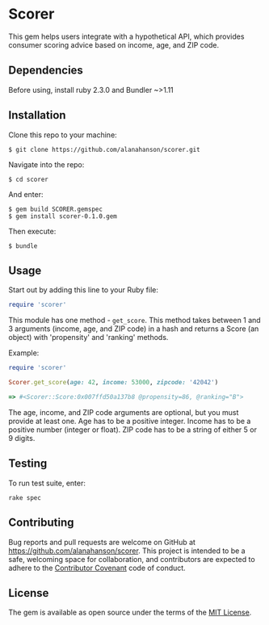 # Scorer

This gem helps users integrate with a hypothetical API, which provides consumer scoring advice based on income, age, and ZIP code.

## Dependencies

Before using, install ruby 2.3.0 and Bundler ~>1.11

## Installation

Clone this repo to your machine:
```
$ git clone https://github.com/alanahanson/scorer.git
```
Navigate into the repo:
```
$ cd scorer
```
And enter:

```
$ gem build SCORER.gemspec
$ gem install scorer-0.1.0.gem
```

Then execute:
```
$ bundle
```

## Usage

Start out by adding this line to your Ruby file:

```ruby
require 'scorer'
```

This module has one method - `get_score`. This method takes between 1 and 3 arguments (income, age, and ZIP code) in a hash and returns a Score (an object) with 'propensity' and 'ranking' methods.

Example:

```ruby
require 'scorer'

Scorer.get_score(age: 42, income: 53000, zipcode: '42042')

=> #<Scorer::Score:0x007ffd50a137b8 @propensity=86, @ranking="B">

```

The age, income, and ZIP code arguments are optional, but you must provide at least one. Age has to be a positive integer. Income has to be a positive number (integer or float). ZIP code has to be a string of either 5 or 9 digits.

## Testing

To run test suite, enter: 

```
rake spec
```

## Contributing

Bug reports and pull requests are welcome on GitHub at https://github.com/alanahanson/scorer. This project is intended to be a safe, welcoming space for collaboration, and contributors are expected to adhere to the [Contributor Covenant](http://contributor-covenant.org) code of conduct.

## License

The gem is available as open source under the terms of the [MIT License](http://opensource.org/licenses/MIT).


